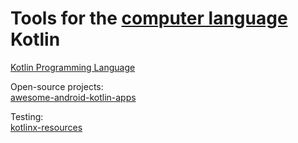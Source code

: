 
# Tools for the [computer language](https://trendless.tech/langs) Kotlin

[Kotlin Programming Language](https://kotlinlang.org/)

Open-source projects:  
[awesome-android-kotlin-apps](https://github.com/androiddevnotes/awesome-android-kotlin-apps)

Testing:  
[kotlinx-resources](https://github.com/goncalossilva/kotlinx-resources)
